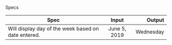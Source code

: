 Specs

| Spec | Input | Output |
|  ------  | :-----:   |  -----:  |
|Will display day of the week based on date entered.| June 5, 2019 | Wednesday|
